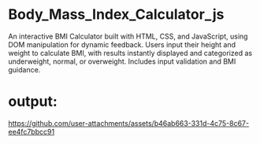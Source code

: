 # Body_Mass_Index_Calculator_js
An interactive BMI Calculator built with HTML, CSS, and JavaScript, using DOM manipulation for dynamic feedback. Users input their height and weight to calculate BMI, with results instantly displayed and categorized as underweight, normal, or overweight. Includes input validation and BMI guidance.

# output:
https://github.com/user-attachments/assets/b46ab663-331d-4c75-8c67-ee4fc7bbcc91

